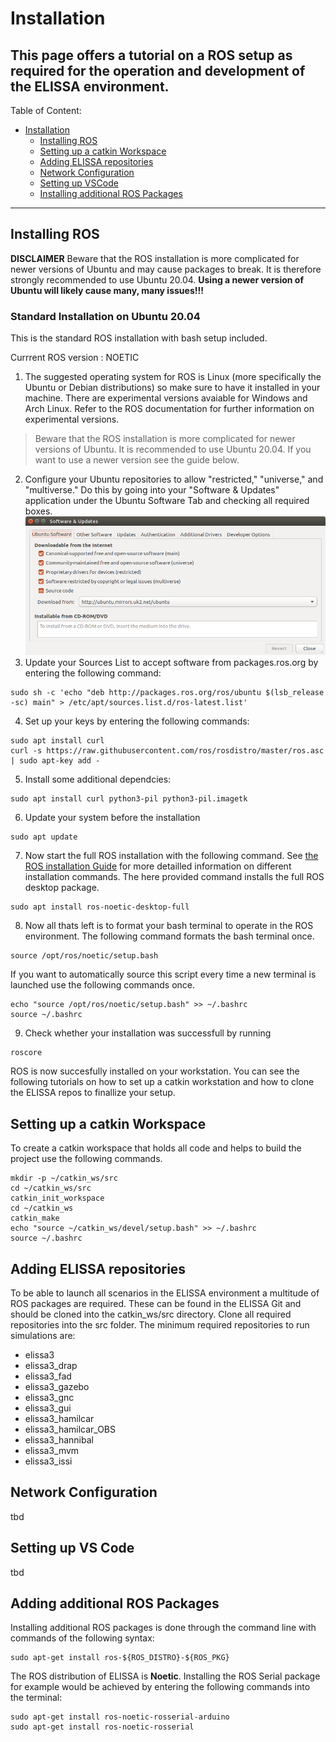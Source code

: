 # Installation

This page offers a tutorial on a ROS setup as required for the operation and development of the ELISSA environment.
---

Table of Content:
- [Installation](#installation)
  - [Installing ROS](#installing-ros)
  - [Setting up a catkin Workspace](#setting-up-a-catkin-workspace)
  - [Adding ELISSA repositories](#adding-elissa-repositories)
  - [Network Configuration](#network-configuration)
  - [Setting up VSCode](#setting-up-vscode)
  - [Installing additional ROS Packages](#installing-additional-ros-packages)

---

## Installing ROS

**DISCLAIMER** Beware that the ROS installation is more complicated for newer versions of Ubuntu and may cause packages to break. It is therefore strongly recommended to use Ubuntu 20.04. **Using a newer version of Ubuntu will likely cause many, many issues!!!**

### Standard Installation on Ubuntu 20.04

This is the standard ROS installation with bash setup included. 

Currrent ROS version : NOETIC

1. The suggested operating system for ROS is Linux (more specifically the Ubuntu or Debian distributions) so make sure to have it installed in your machine. There are experimental versions avaiable for Windows and Arch Linux. Refer to the ROS documentation for further information on experimental versions. 
> Beware that the ROS installation is more complicated for newer versions of Ubuntu. It is recommended to use Ubuntu 20.04. If you want to use a newer version see the guide below.
2. Configure your Ubuntu repositories to allow "restricted," "universe," and "multiverse."
Do this by going into your "Software & Updates" application under the Ubuntu Software Tab and checking all required boxes. 
<br> <img src="wiki/graphics/Software Sources.png" alt="Software Sources" width="800">
3. Update your Sources List to accept software from packages.ros.org by entering the following command:
```shell
sudo sh -c 'echo "deb http://packages.ros.org/ros/ubuntu $(lsb_release -sc) main" > /etc/apt/sources.list.d/ros-latest.list'
```
4. Set up your keys by entering the following commands:
```shell
sudo apt install curl
curl -s https://raw.githubusercontent.com/ros/rosdistro/master/ros.asc | sudo apt-key add -
```
5. Install some additional dependcies:
```shell
sudo apt install curl python3-pil python3-pil.imagetk
```
6. Update your system before the installation
```shell
sudo apt update
```
7. Now start the full ROS installation with the following command. See [the ROS installation Guide](http://wiki.ros.org/noetic/Installation/Ubuntu) for more detailled information on different installation commands. The here provided command installs the full ROS desktop package.
```shell
sudo apt install ros-noetic-desktop-full
```
8. Now all thats left is to format your bash terminal to operate in the ROS environment. The following command formats the bash terminal once.
```shell
source /opt/ros/noetic/setup.bash
```
If you want to automatically source this script every time a new terminal is launched use the following commands once. 
```shell
echo "source /opt/ros/noetic/setup.bash" >> ~/.bashrc
source ~/.bashrc
```
9. Check whether your installation was successfull by running
```shell
roscore
```

ROS is now succesfully installed on your workstation. You can see the following tutorials on how to set up a catkin workstation and how to clone the ELISSA repos to finallize your setup.

<!--### ROS Installation on Ubuntu 22.04

This guide is based on [this repository](https://github.com/lesaf92/ros_noetic_ubuntu22/blob/main/README.md?plain=1).

1. Install utils
```shell
sudo apt-get install htop python3-pip net-tools curl python3-pil python3-pil.imagetk
```
2. Install mamba
```shell
curl -L -O "https://github.com/conda-forge/miniforge/releases/latest/download/Mambaforge-$(uname)-$(uname -m).sh"
bash Mambaforge-$(uname)-$(uname -m).sh
```
3. Install and configure robostack
```shell
mamba create -n ros_env python=3.9 -c conda-forge
mamba activate ros_env
conda config --env --add channels robostack-staging
# remove the defaults channel just in case, this might return an error if it is not in the list which is ok
conda config --env --remove channels defaults
mamba install ros-noetic-desktop-full
mamba install catkin_tools
mamba install rosdep
rosdep init
rosdep update
```
4. Put at the end of your `bashrc` file
```shell
conda deactivate
conda activate ros_env
```

5. Reopen your terminal to enforce the before defined shell rules. Now check whether the installation was successful by running

```shell
roscore
```
--- 
-->
## Setting up a catkin Workspace

To create a catkin workspace that holds all code and helps to build the project use the following commands.
```shell
mkdir -p ~/catkin_ws/src
cd ~/catkin_ws/src
catkin_init_workspace
cd ~/catkin_ws
catkin_make
echo "source ~/catkin_ws/devel/setup.bash" >> ~/.bashrc
source ~/.bashrc
```


## Adding ELISSA repositories

To be able to launch all scenarios in the ELISSA environment a multitude of ROS packages are required. These can be found in the ELISSA Git and should be cloned into the catkin_ws/src directory.
Clone all required repositories into the src folder.
The minimum required repositories to run simulations are:
- elissa3
- elissa3_drap
- elissa3_fad
- elissa3_gazebo
- elissa3_gnc
- elissa3_gui
- elissa3_hamilcar
- elissa3_hamilcar_OBS
- elissa3_hannibal
- elissa3_mvm
- elissa3_issi

## Network Configuration

tbd

## Setting up VS Code

tbd

## Adding additional ROS Packages

Installing additional ROS packages is done through the command line with commands of the following syntax:

```shell
sudo apt-get install ros-${ROS_DISTRO}-${ROS_PKG}
```

The ROS distribution of ELISSA is **Noetic**. Installing the ROS Serial package for example would be achieved by entering the following commands into the terminal:

```shell
sudo apt-get install ros-noetic-rosserial-arduino
sudo apt-get install ros-noetic-rosserial
```
